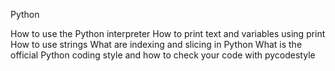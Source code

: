 Python

How to use the Python interpreter
How to print text and variables using print
How to use strings
What are indexing and slicing in Python
What is the official Python coding style and how to check your code with pycodestyle
